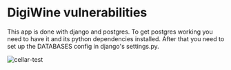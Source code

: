 # DigiWine vulnerabilities

This app is done with django and postgres. To get postgres working you need to have it and its python dependencies installed.
After that you need to set up the DATABASES config in django's settings.py.

![cellar-test](https://github.com/user-attachments/assets/087ecb03-1113-4ef9-a4f8-3448c9241873)
